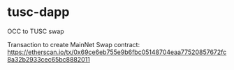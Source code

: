 # tusc-dapp
OCC to TUSC swap


Transaction to create MainNet Swap contract:
https://etherscan.io/tx/0x69ce6eb755e9b6fbc05148704eaa77520857672fc8a32b2933cec65bc8882011

